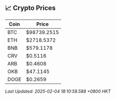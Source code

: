 ## 📈 Crypto Prices

| Coin | Price |
| ---- | ----- |
| BTC | $98739.2515 |
| ETH | $2718.5372 |
| BNB | $579.1178 |
| CRV | $0.5116 |
| ARB | $0.4608 |
| OKB | $47.1145 |
| DOGE | $0.2659 |

_Last Updated: 2025-02-04 18:10:58.588 +0800 HKT_